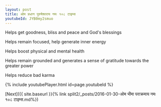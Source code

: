 ```yaml
---
layout: post
title: ओम प्रधान पुरुषेश्वराय नमः १०८ टाइम्स
youtubeId: JYB0my2smuo
---
```

 
 
Helps get goodness, bliss and peace and God's blessings
 
Helps remain focused, help generate inner energy 
 
Helps boost physical and mental health 
 
Helps remain grounded and generates a sense of gratitude towards the greater power 
 
Helps reduce bad karma
 
 
 
 


{% include youtubePlayer.html id=page.youtubeId %}
 
[Next]({{ site.baseurl }}{% link  split2/_posts/2016-01-30-ओम भीमा पराक्रमाय नमः १०८ टाइम्स.md%})
 
